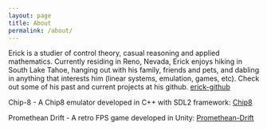 ```yaml
---
layout: page
title: About
permalink: /about/
---
```


Erick is a studier of control theory, casual reasoning and applied mathematics. Currently residing in Reno, Nevada, Erick enjoys hiking in South Lake Tahoe, hanging out with his family, friends and pets, and dabling in anything that interests him (linear systems, emulation, games, etc). Check out some of his past and current projects at his github.
[erick-github](https://github.com/erick-santiago)

Chip-8 - A Chip8 emulator developed in C++ with SDL2 framework: [Chip8](https://github.com/erick-santiago/Chip8-Emulator)

Promethean Drift - A retro FPS game developed in Unity: [Promethean-Drift](https://erick-santiago.github.io/Promethean-Drift)


[erick-github]: https://github.com/erick-santiago
